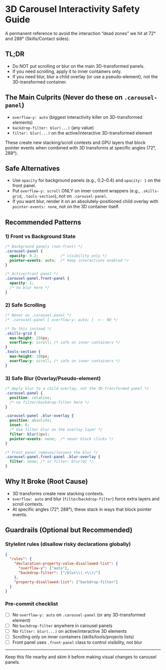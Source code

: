 # 3D Carousel Interactivity Safety Guide

A permanent reference to avoid the interaction “dead zones” we hit at 72° and 288° (Skills/Contact sides).

## TL;DR
- Do NOT put scrolling or blur on the main 3D-transformed panels.
- If you need scrolling, apply it to inner containers only.
- If you need blur, blur a child overlay (or use a pseudo-element), not the 3D-transformed container.

## The Main Culprits (Never do these on `.carousel-panel`)
- `overflow-y: auto` (biggest interactivity killer on 3D-transformed elements)
- `backdrop-filter: blur(...)` (any value)
- `filter: blur(...)` on the active/interactive 3D-transformed element

These create new stacking/scroll contexts and GPU layers that block pointer events when combined with 3D transforms at specific angles (72°, 288°).

## Safe Alternatives
- Use `opacity` for background panels (e.g., 0.2–0.4) and `opacity: 1` on the front panel.
- Put `overflow-y: scroll` ONLY on inner content wrappers (e.g., `.skills-grid`, `.tools-section`), not on `.carousel-panel`.
- If you want blur, render it on an absolutely-positioned child overlay with `pointer-events: none`, not on the 3D container itself.

## Recommended Patterns

### 1) Front vs Background State
```css
/* Background panels (non-front) */
.carousel-panel {
  opacity: 0.2;          /* visibility only */
  pointer-events: auto;  /* keep interactions enabled */
}

/* Active/front panel */
.carousel-panel.front-panel {
  opacity: 1;
  /* no blur here */
}
```

### 2) Safe Scrolling
```css
/* Never on .carousel-panel */
/* .carousel-panel { overflow-y: auto; }  <-- NO */

/* Do this instead */
.skills-grid {
  max-height: 250px;
  overflow-y: scroll; /* safe on inner containers */
}
.tools-section {
  max-height: 100px;
  overflow-y: scroll; /* safe on inner containers */
}
```

### 3) Safe Blur (Overlay/Pseudo-element)
```css
/* Apply blur to a child overlay, not the 3D-transformed panel */
.carousel-panel {
  position: relative;
  /* no filter/backdrop-filter here */
}

.carousel-panel .blur-overlay {
  position: absolute;
  inset: 0;
  /* Use filter blur on the overlay layer */
  filter: blur(2px);
  pointer-events: none;  /* never block clicks */
}

/* Front panel removes/lessens the blur */
.carousel-panel.front-panel .blur-overlay {
  filter: none; /* or filter: blur(0) */
}
```

## Why It Broke (Root Cause)
- 3D transforms create new stacking contexts.
- `overflow: auto` and blur (`filter`/`backdrop-filter`) force extra layers and scroll contexts.
- At specific angles (72°, 288°), these stack in ways that block pointer events.

## Guardrails (Optional but Recommended)

### Stylelint rules (disallow risky declarations globally)
```json
{
  "rules": {
    "declaration-property-value-disallowed-list": {
      "overflow-y": ["auto"],
      "backdrop-filter": ["/blur\\(.+\\)/"]
    },
    "property-disallowed-list": ["backdrop-filter"]
  }
}
```

### Pre-commit checklist
- [ ] No `overflow-y: auto` on `.carousel-panel` (or any 3D-transformed element)
- [ ] No `backdrop-filter` anywhere in carousel panels
- [ ] No `filter: blur(...)` on active/interactive 3D elements
- [ ] Scrolling only on inner containers (skills/tools/projects lists)
- [ ] Front panel uses `.front-panel` class to control visibility, not blur

---

Keep this file nearby and skim it before making visual changes to carousel panels.
